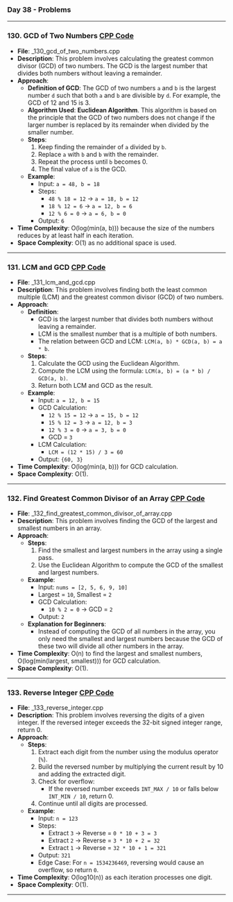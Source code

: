 ### Day 38 - Problems  

---

### 130. **GCD of Two Numbers** [CPP Code](./_130_gcd_of_two_numbers.cpp)
   - **File**: _130_gcd_of_two_numbers.cpp
   - **Description**: This problem involves calculating the greatest common divisor (GCD) of two numbers. The GCD is the largest number that divides both numbers without leaving a remainder.
   - **Approach**: 
     - **Definition of GCD**: The GCD of two numbers `a` and `b` is the largest number `d` such that both `a` and `b` are divisible by `d`. For example, the GCD of 12 and 15 is 3.
     - **Algorithm Used**: **Euclidean Algorithm**. This algorithm is based on the principle that the GCD of two numbers does not change if the larger number is replaced by its remainder when divided by the smaller number.
     - **Steps**:
       1. Keep finding the remainder of `a` divided by `b`.
       2. Replace `a` with `b` and `b` with the remainder.
       3. Repeat the process until `b` becomes 0.
       4. The final value of `a` is the GCD.
     - **Example**:
       - Input: `a = 48, b = 18`
       - Steps:
         - `48 % 18 = 12` → `a = 18, b = 12`
         - `18 % 12 = 6` → `a = 12, b = 6`
         - `12 % 6 = 0` → `a = 6, b = 0`
       - Output: `6`
   - **Time Complexity**: O(log(min(a, b))) because the size of the numbers reduces by at least half in each iteration.
   - **Space Complexity**: O(1) as no additional space is used.

---

### 131. **LCM and GCD** [CPP Code](./_131_lcm_and_gcd.cpp)
   - **File**: _131_lcm_and_gcd.cpp
   - **Description**: This problem involves finding both the least common multiple (LCM) and the greatest common divisor (GCD) of two numbers. 
   - **Approach**:
     - **Definition**:
       - GCD is the largest number that divides both numbers without leaving a remainder.
       - LCM is the smallest number that is a multiple of both numbers.
       - The relation between GCD and LCM: `LCM(a, b) * GCD(a, b) = a * b`.
     - **Steps**:
       1. Calculate the GCD using the Euclidean Algorithm.
       2. Compute the LCM using the formula: `LCM(a, b) = (a * b) / GCD(a, b)`.
       3. Return both LCM and GCD as the result.
     - **Example**:
       - Input: `a = 12, b = 15`
       - GCD Calculation:
         - `12 % 15 = 12` → `a = 15, b = 12`
         - `15 % 12 = 3` → `a = 12, b = 3`
         - `12 % 3 = 0` → `a = 3, b = 0`
         - GCD = `3`
       - LCM Calculation:
         - `LCM = (12 * 15) / 3 = 60`
       - Output: `{60, 3}`
   - **Time Complexity**: O(log(min(a, b))) for GCD calculation.
   - **Space Complexity**: O(1).

---

### 132. **Find Greatest Common Divisor of an Array** [CPP Code](./_132_find_greatest_common_divisor_of_array.cpp)
   - **File**: _132_find_greatest_common_divisor_of_array.cpp
   - **Description**: This problem involves finding the GCD of the largest and smallest numbers in an array.
   - **Approach**:
     - **Steps**:
       1. Find the smallest and largest numbers in the array using a single pass.
       2. Use the Euclidean Algorithm to compute the GCD of the smallest and largest numbers.
     - **Example**:
       - Input: `nums = [2, 5, 6, 9, 10]`
       - Largest = `10`, Smallest = `2`
       - GCD Calculation:
         - `10 % 2 = 0` → GCD = `2`
       - Output: `2`
     - **Explanation for Beginners**:
       - Instead of computing the GCD of all numbers in the array, you only need the smallest and largest numbers because the GCD of these two will divide all other numbers in the array.
   - **Time Complexity**: O(n) to find the largest and smallest numbers, O(log(min(largest, smallest))) for GCD calculation.
   - **Space Complexity**: O(1).

---

### 133. **Reverse Integer** [CPP Code](./_133_reverse_integer.cpp)
   - **File**: _133_reverse_integer.cpp
   - **Description**: This problem involves reversing the digits of a given integer. If the reversed integer exceeds the 32-bit signed integer range, return 0.
   - **Approach**:
     - **Steps**:
       1. Extract each digit from the number using the modulus operator (`%`).
       2. Build the reversed number by multiplying the current result by 10 and adding the extracted digit.
       3. Check for overflow:
          - If the reversed number exceeds `INT_MAX / 10` or falls below `INT_MIN / 10`, return 0.
       4. Continue until all digits are processed.
     - **Example**:
       - Input: `n = 123`
       - Steps:
         - Extract `3` → Reverse = `0 * 10 + 3 = 3`
         - Extract `2` → Reverse = `3 * 10 + 2 = 32`
         - Extract `1` → Reverse = `32 * 10 + 1 = 321`
       - Output: `321`
       - Edge Case: For `n = 1534236469`, reversing would cause an overflow, so return `0`.
   - **Time Complexity**: O(log10(n)) as each iteration processes one digit.
   - **Space Complexity**: O(1).

---